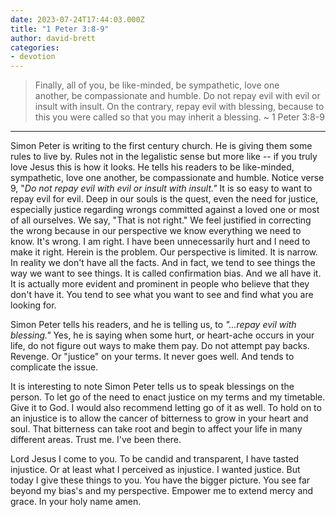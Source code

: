 ```yaml
---
date: 2023-07-24T17:44:03.000Z
title: "1 Peter 3:8-9"
author: david-brett
categories:
- devotion
---
```

> Finally, all of you, be like-minded, be sympathetic, love one another, be compassionate and humble. Do not repay evil with evil or insult with insult. On the contrary, repay evil with blessing, because to this you were called so that you may inherit a blessing. ~ 1 Peter 3:8-9
* * *
Simon Peter is writing to the first century church. He is giving them some rules to live by. Rules not in the legalistic sense but more like -- if you truly love Jesus this is how it looks. He tells his readers to be like-minded, sympathetic, love one another, be compassionate and humble. Notice verse 9, "*Do not repay evil with evil or insult with insult."* It is so easy to want to repay evil for evil. Deep in our souls is the quest, even the need for justice, especially justice regarding wrongs committed against a loved one or most of all ourselves. We say, "That is not right." We feel justified in correcting the wrong because in our perspective we know everything we need to know. It's wrong. I am right. I have been unnecessarily hurt and I need to make it right. Herein is the problem. Our perspective is limited. It is narrow. In reality we don't have all the facts. And in fact, we tend to see things the way we want to see things. It is called confirmation bias. And we all have it. It is actually more evident and prominent in people who believe that they don't have it. You tend to see what you want to see and find what you are looking for.

Simon Peter tells his readers, and he is telling us, to *"...repay evil with blessing."* Yes, he is saying when some hurt, or heart-ache occurs in your life, do not figure out ways to make them pay. Do not attempt pay backs. Revenge. Or "justice" on your terms. It never goes well. And tends to complicate the issue.

It is interesting to note Simon Peter tells us to speak blessings on the person. To let go of the need to enact justice on my terms and my timetable. Give it to God. I would also recommend letting go of it as well. To hold on to an injustice is to allow the cancer of bitterness to grow in your heart and soul. That bitterness can take root and begin to affect your life in many different areas. Trust me. I've been there.

Lord Jesus I come to you. To be candid and transparent, I have tasted injustice. Or at least what I perceived as injustice. I wanted justice. But today I give these things to you. You have the bigger picture. You see far beyond my bias's and my perspective. Empower me to extend mercy and grace. In your holy name amen.